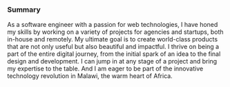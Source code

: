 ### Summary

As a software engineer with a passion for web technologies, I have honed my skills by working on a variety of projects for agencies and startups, both in-house and remotely. My ultimate goal is to create world-class products that are not only useful but also beautiful and impactful. I thrive on being a part of the entire digital journey, from the initial spark of an idea to the final design and development. I can jump in at any stage of a project and bring my expertise to the table. And I am eager to be part of the innovative technology revolution in Malawi, the warm heart of Africa.
